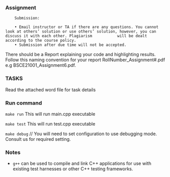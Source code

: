 ### Assignment 

        Submission:
        
        • Email instructor or TA if there are any questions. You cannot look at others’ solution or use others’ solution, however, you can discuss it with each other. Plagiarism           will be dealt according to the course policy.
        • Submission after due time will not be accepted.
 
 There should be a Report explaining your code and highlighting results. 
 Follow this naming convention for your report RollNumber_Assignment#.pdf e.g BSCE21001_Assignment6.pdf. 


### TASKS

Read the attached word file for task details



### Run command

`make run`  This will run main.cpp executable 

`make test` This will run test.cpp executable

`make debug` // You will need to set configuration to use debugging mode. Consult us for required setting.

### Notes
- `g++` can be used to compile and link C++ applications for use with existing test harnesses or other C++ testing frameworks.


